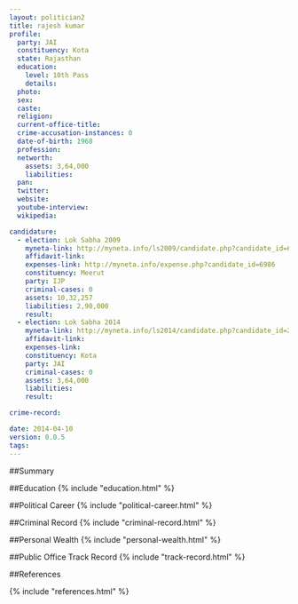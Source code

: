 ```yaml
---
layout: politician2
title: rajesh kumar
profile: 
  party: JAI
  constituency: Kota
  state: Rajasthan
  education: 
    level: 10th Pass
    details: 
  photo: 
  sex: 
  caste: 
  religion: 
  current-office-title: 
  crime-accusation-instances: 0
  date-of-birth: 1968
  profession: 
  networth: 
    assets: 3,64,000
    liabilities: 
  pan: 
  twitter: 
  website: 
  youtube-interview: 
  wikipedia: 

candidature: 
  - election: Lok Sabha 2009
    myneta-link: http://myneta.info/ls2009/candidate.php?candidate_id=6986
    affidavit-link: 
    expenses-link: http://myneta.info/expense.php?candidate_id=6986
    constituency: Meerut 
    party: IJP
    criminal-cases: 0
    assets: 10,32,257
    liabilities: 2,90,000
    result:  
  - election: Lok Sabha 2014
    myneta-link: http://myneta.info/ls2014/candidate.php?candidate_id=2410
    affidavit-link: 
    expenses-link: 
    constituency: Kota 
    party: JAI
    criminal-cases: 0
    assets: 3,64,000
    liabilities: 
    result:  

crime-record: 

date: 2014-04-10
version: 0.0.5
tags: 
---
```


##Summary


##Education
{% include "education.html" %}


##Political Career
{% include "political-career.html" %}


##Criminal Record
{% include "criminal-record.html" %}


##Personal Wealth
{% include "personal-wealth.html" %}


##Public Office Track Record
{% include "track-record.html" %}


##References


{% include "references.html" %}
